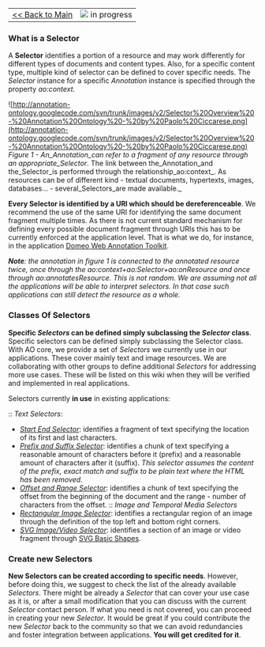 <table width='100%'>
<tr>
<td>
<a href='v2Main.md'>&lt;&lt; Back to Main</a>
</td>
<td align='right'>
<img src='http://annotation-ontology.googlecode.com/svn/trunk/images/misc/in_progress.gif' /> in progress<br>
</td>
</tr>
</table>

### What is a Selector ###
A **Selector** identifies a portion of a resource and may work differently for different types of documents and content types. Also, for a specific content type, multiple kind of selector can be defined to cover specific needs. The _Selector_ instance for a specific _Annotation_ instance is specified through the property _ao:context_.

![http://annotation-ontology.googlecode.com/svn/trunk/images/v2/Selector%20Overview%20-%20Annotation%20Ontology%20-%20by%20Paolo%20Ciccarese.png](http://annotation-ontology.googlecode.com/svn/trunk/images/v2/Selector%20Overview%20-%20Annotation%20Ontology%20-%20by%20Paolo%20Ciccarese.png)<br />
_Figure 1 - An_Annotation_can refer to a fragment of any resource through an appropriate_Selector_. The link between the_Annotation_and the_Selector_is performed through the relationship_ao:context_. As resources can be of different kind - textual documents, hypertexts, images, databases... - several_Selectors_are made available._

**Every Selector is identified by a URI which should be dereferenceable**. We recommend the use of the same URI for identifying the same document fragment multiple times. As there is not current standard mechanism for defining every possible document fragment through URIs this has to be currently enforced at the application level. That is what we do, for instance, in the application [Domeo Web Annotation Toolkit](http://annotationframework.org).

_**Note**: the annotation in figure 1 is connected to the annotated resource twice, once through the ao:context+ao:Selector+ao:onResource and once through ao:annotatesResource. This is not random. We are assuming not all the applications will be able to interpret selectors. In that case such applications can still detect the resource as a whole._

### Classes Of Selectors ###
**Specific _Selectors_ can be defined simply subclassing the _Selector_ class**. Specific selectors can be defined simply subclassing the Selector class. With AO core, we provide a set of _Selectors_ we currently use in our applications. These cover mainly text and image resources. We are collaborating with other groups to define additional _Selectors_ for addressing more use cases. These will be listed on this wiki when they will be verified and implemented in real applications.

Selectors currently **in use** in existing applications:

:: _Text Selectors_:
  * _[Start End Selector](v2StartEndTextSelector.md)_: identifies a fragment of text specifying the location of its first and last characters.
  * _[Prefix and Suffix Selector](v2PrefixSuffixTextSelector.md)_: identifies a chunk of text specifying a reasonable amount of characters before it (prefix) and a reasonable amount of characters after it (suffix). _This selector assumes the content of the prefix, exact match and suffix to be plain text where the HTML has been removed._
  * _[Offset and Range Selector](v2OffsetRangeTextSelector.md)_: identifies a chunk of text specifying the offset from the beginning of the document and the range - number of characters from the offset.
:: _Image and Temporal Media Selectors_
  * _[Rectangular Image Selector](RectangularImageSelector.md)_: identifies a rectangular region of an image through the definition of the top left and bottom right corners.
  * _[SVG Image/Video Selector](v2SvgSelector.md)_: identifies a section of an image or video fragment through [SVG Basic Shapes](http://www.w3.org/TR/SVG/shapes.html).

### Create new Selectors ###
**New Selectors can be created according to specific needs**. However, before doing this, we suggest to check the list of the already available _Selectors_. There might be already a _Selector_ that can cover your use case as it is, or after a small modification that you can discuss with the current _Selector_ contact person. If what you need is not covered, you can proceed in creating your new _Selector_. It would be great if you could contribute the new _Selector_ back to the community so that we can avoid redundancies and foster integration between applications. **You will get credited for it**.